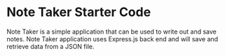 # Note Taker Starter Code

Note Taker is a simple application that can be used to write out and save notes. Note Taker application uses Express.js back end and will save and retrieve data from a JSON file.


